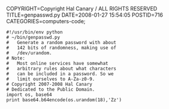 COPYRIGHT=Copyright Hal Canary / ALL RIGHTS RESERVED
TITLE=genpasswd.py
DATE=2008-01-27 15:54:05
POSTID=716
CATEGORIES=computers-code;

    
    #!/usr/bin/env python
    # ~/bin/genpasswd.py
    #   Generate a random password with about
    #   142 bits of randomness, making use of
    #   /dev/urandom.
    # Note:
    #   Most online services have somewhat
    #   arbitrary rules about what characters
    #   can be included in a password. So we
    #   limit ourselves to A-Za-z0-9.
    # Copyright 2007-2008 Hal Canary
    # Dedicated to the Public Domain.
    import os, base64
    print base64.b64encode(os.urandom(18),'Zz')
